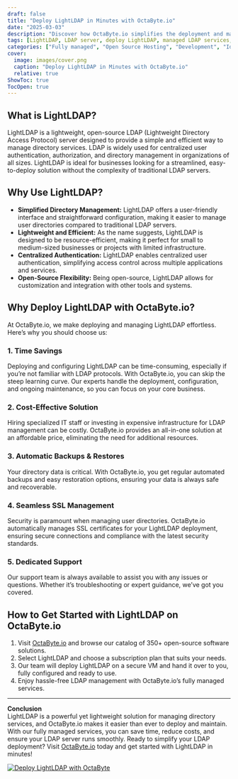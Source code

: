 ```yaml
---
draft: false
title: "Deploy LightLDAP in Minutes with OctaByte.io"
date: "2025-03-03"
description: "Discover how OctaByte.io simplifies the deployment and management of LightLDAP, a lightweight LDAP server. Save time, reduce costs, and ensure seamless LDAP integration with our fully managed services."
tags: [LightLDAP, LDAP server, deploy LightLDAP, managed LDAP services, OctaByte, open-source software deployment, LDAP management, secure LDAP, automated backups, SSL management, IT infrastructure solutions]
categories: ["Fully managed", "Open Source Hosting", "Development", "Identity And Access Management", "LightLDAP"]
cover:
  image: images/cover.png
  caption: "Deploy LightLDAP in Minutes with OctaByte.io"
  relative: true
ShowToc: true
TocOpen: true
---
```



## What is LightLDAP?

LightLDAP is a lightweight, open-source LDAP (Lightweight Directory Access Protocol) server designed to provide a simple and efficient way to manage directory services. LDAP is widely used for centralized user authentication, authorization, and directory management in organizations of all sizes. LightLDAP is ideal for businesses looking for a streamlined, easy-to-deploy solution without the complexity of traditional LDAP servers.

## Why Use LightLDAP?

- **Simplified Directory Management:** LightLDAP offers a user-friendly interface and straightforward configuration, making it easier to manage user directories compared to traditional LDAP servers.
- **Lightweight and Efficient:** As the name suggests, LightLDAP is designed to be resource-efficient, making it perfect for small to medium-sized businesses or projects with limited infrastructure.
- **Centralized Authentication:** LightLDAP enables centralized user authentication, simplifying access control across multiple applications and services.
- **Open-Source Flexibility:** Being open-source, LightLDAP allows for customization and integration with other tools and systems.

## Why Deploy LightLDAP with OctaByte.io?

At OctaByte.io, we make deploying and managing LightLDAP effortless. Here’s why you should choose us:

### 1. **Time Savings**
Deploying and configuring LightLDAP can be time-consuming, especially if you’re not familiar with LDAP protocols. With OctaByte.io, you can skip the steep learning curve. Our experts handle the deployment, configuration, and ongoing maintenance, so you can focus on your core business.

### 2. **Cost-Effective Solution**
Hiring specialized IT staff or investing in expensive infrastructure for LDAP management can be costly. OctaByte.io provides an all-in-one solution at an affordable price, eliminating the need for additional resources.

### 3. **Automatic Backups & Restores**
Your directory data is critical. With OctaByte.io, you get regular automated backups and easy restoration options, ensuring your data is always safe and recoverable.

### 4. **Seamless SSL Management**
Security is paramount when managing user directories. OctaByte.io automatically manages SSL certificates for your LightLDAP deployment, ensuring secure connections and compliance with the latest security standards.

### 5. **Dedicated Support**
Our support team is always available to assist you with any issues or questions. Whether it’s troubleshooting or expert guidance, we’ve got you covered.

## How to Get Started with LightLDAP on OctaByte.io

1. Visit [OctaByte.io](https://octabyte.io) and browse our catalog of 350+ open-source software solutions.
2. Select LightLDAP and choose a subscription plan that suits your needs.
3. Our team will deploy LightLDAP on a secure VM and hand it over to you, fully configured and ready to use.
4. Enjoy hassle-free LDAP management with OctaByte.io’s fully managed services.

---

**Conclusion**  
LightLDAP is a powerful yet lightweight solution for managing directory services, and OctaByte.io makes it easier than ever to deploy and maintain. With our fully managed services, you can save time, reduce costs, and ensure your LDAP server runs smoothly. Ready to simplify your LDAP deployment? Visit [OctaByte.io](https://octabyte.io) today and get started with LightLDAP in minutes!

[![Deploy LightLDAP with OctaByte](/images/deploy-on-octabyte.png)](https://octabyte.io/fully-managed-open-source-services/development/identity-and-access-management/lightldap)